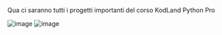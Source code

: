 Qua ci saranno tutti i progetti importanti del corso KodLand Python Pro

![image](https://github.com/noah-yt/KodLand-Python-Pro/assets/132379634/ab3db84c-4475-4dbd-80ac-80eddf110c17)
![image](https://github.com/noah-yt/KodLand-Python-Pro/assets/132379634/57d543ec-cc9d-459d-ad3e-cb712e04e7a8)

